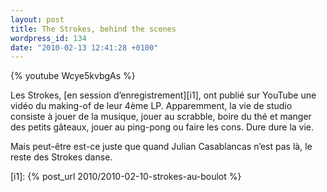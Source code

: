 ```yaml
---
layout: post
title: The Strokes, behind the scenes
wordpress_id: 134
date: "2010-02-13 12:41:28 +0100"
---
```


{% youtube Wcye5kvbgAs %}

Les Strokes, [en session d’enregistrement][i1], ont publié sur YouTube une vidéo
du making-of de leur 4ème LP. Apparemment, la vie de studio consiste à jouer de
la musique, jouer au scrabble, boire du thé et manger des petits gâteaux, jouer
au ping-pong ou faire les cons. Dure dure la vie.

Mais peut-être est-ce juste que quand Julian Casablancas n’est pas là, le reste
des Strokes danse.

[i1]: {% post_url 2010/2010-02-10-strokes-au-boulot %}
